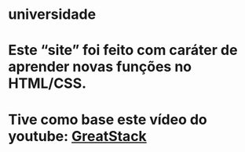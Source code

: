 # universidade
# Este “site” foi feito com caráter de aprender novas funções no HTML/CSS.
# Tive como base este vídeo do youtube: [GreatStack](https://www.youtube.com/watch?v=oYRda7UtuhA)


